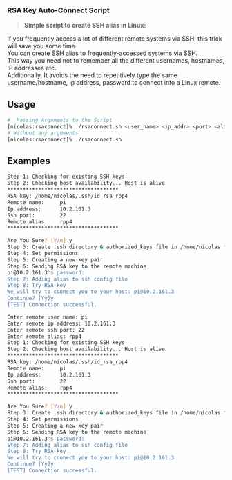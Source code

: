 ### RSA Key Auto-Connect Script

> **Simple script to create SSH alias in Linux:**

If you frequently access a lot of different remote systems via SSH, this trick will save you some time. \
You can create SSH alias to frequently-accessed systems via SSH. \
This way you need not to remember all the different usernames, hostnames, IP addresses etc. \
Additionally, It avoids the need to repetitively type the same username/hostname, ip address, password to connect into a Linux remote.

## Usage
```bash
#  Passing Arguments to the Script
[nicolas:rsaconnect]% ./rsaconnect.sh <user_name> <ip_addr> <port> <alias>
# Without any arguments
[nicolas:rsaconnect]% ./rsaconnect.sh
```

## Examples

```bash
Step 1: Checking for existing SSH keys
Step 2: Checking host availability... Host is alive
************************************
RSA key: /home/nicolas/.ssh/id_rsa_rpp4
Remote name:     pi
Ip address:      10.2.161.3
Ssh port:        22
Remote alias:    rpp4
************************************

Are You Sure? [Y/n] y
Step 3: Create .ssh directory & authorized_keys file in /home/nicolas folder
Step 4: Set permissions
Step 5: Creating a new key pair
Step 6: Sending RSA key to the remote machine
pi@10.2.161.3's password:
Step 7: Adding alias to ssh config file
Step 8: Try RSA key
We will try to connect you to your host: pi@10.2.161.3
Continue? [Yy]y
[TEST] Connection successful.

```

```bash
Enter remote user name: pi
Enter remote ip address: 10.2.161.3
Enter remote ssh port: 22
Enter remote alias: rpp4
Step 1: Checking for existing SSH keys
Step 2: Checking host availability... Host is alive
************************************
RSA key: /home/nicolas/.ssh/id_rsa_rpp4
Remote name:     pi
Ip address:      10.2.161.3
Ssh port:        22
Remote alias:    rpp4
************************************

Are You Sure? [Y/n] y
Step 3: Create .ssh directory & authorized_keys file in /home/nicolas folder
Step 4: Set permissions
Step 5: Creating a new key pair
Step 6: Sending RSA key to the remote machine
pi@10.2.161.3's password:
Step 7: Adding alias to ssh config file
Step 8: Try RSA key
We will try to connect you to your host: pi@10.2.161.3
Continue? [Yy]y
[TEST] Connection successful.
```
